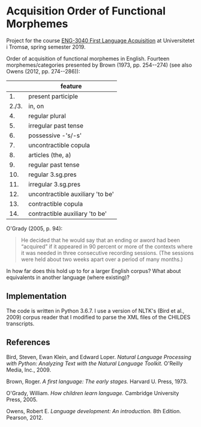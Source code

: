 # Acquisition Order of Functional Morphemes

Project for the course [ENG-3040 First Language Acquisition](https://en.uit.no/education/courses/course?p_document_id=567082) at Universitetet i Tromsø, spring semester 2019.

Order of acquisition of functional morphemes in English. Fourteen morphemes/categories presented by Brown (1973, pp. 254--274) (see also Owens (2012, pp. 274--286)):

|       | feature                  |
|-------|--------------------------|
| 1.    | present participle       |
| 2./3. | in, on                   |
| 4.    | regular plural           |
| 5.    | irregular past tense     |
| 6.    | possessive -'s/-s'              |
| 7.    | uncontractible copula    |
| 8.    | articles (the, a)                 |
| 9.    | regular past tense       |
| 10.   | regular 3.sg.pres        |
| 11.   | irregular 3.sg.pres      |
| 12.   | uncontractible auxiliary 'to be' |
| 13.   | contractible copula      |
| 14.   | contractible auxiliary 'to be'  |

O'Grady (2005, p. 94):
> He decided that he would say that an ending or aword had been “acquired” if it appeared in 90 percent or more of the contexts where it was needed in three consecutive recording sessions. (The sessions were held about two weeks apart over a period of many months.)

In how far does this hold up to for a larger English corpus? What about equivalents in another language (where existing)?


## Implementation

The code is written in Python 3.6.7.
I use a version of NLTK's (Bird et al., 2009) corpus reader that I modified to parse the XML files of the CHILDES transcripts.

## References

Bird, Steven, Ewan Klein, and Edward Loper. _Natural Language Processing with Python: Analyzing Text with the Natural Language Toolkit._ O'Reilly Media, Inc., 2009.

Brown, Roger. _A first language: The early stages._ Harvard U. Press, 1973.

O'Grady, William. _How children learn language._ Cambridge University Press, 2005.

Owens, Robert E. _Language development: An introduction._ 8th Edition. Pearson, 2012.